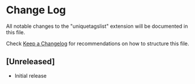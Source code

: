 # Change Log

All notable changes to the "uniquetagslist" extension will be documented in this file.

Check [Keep a Changelog](http://keepachangelog.com/) for recommendations on how to structure this file.

## [Unreleased]

- Initial release